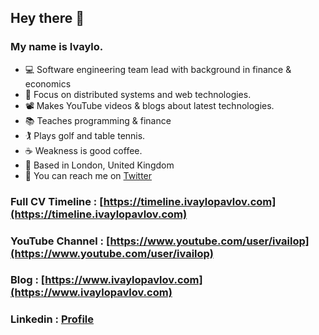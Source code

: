 ## Hey there 👋

### My name is Ivaylo. 

- 💻 Software engineering team lead with background in finance & economics
- 📡 Focus on distributed systems and web technologies. 
- 📽 Makes YouTube videos & blogs about latest technologies. 
- 📚 Teaches programming & finance 
- 🏌️‍ Plays golf and table tennis. 
- ☕ Weakness is good coffee. 
- 📍 Based in London, United Kingdom
- 💬 You can reach me on [Twitter](https://twitter.com/ivailop)

### Full CV Timeline : [https://timeline.ivaylopavlov.com](https://timeline.ivaylopavlov.com)

### YouTube Channel : [https://www.youtube.com/user/ivailop](https://www.youtube.com/user/ivailop)

### Blog : [https://www.ivaylopavlov.com](https://www.ivaylopavlov.com)

### Linkedin : [Profile](https://www.linkedin.com/in/ivaylo-pavlov-cfa-frm-imc-cfte-86699734/)


<!--
**ivailop7/ivailop7** is a ✨ _special_ ✨ repository because its `README.md` (this file) appears on your GitHub profile.

Here are some ideas to get you started:

- 🔭 I’m currently working on ...
- 🌱 I’m currently learning ...
- 👯 I’m looking to collaborate on ...
- 🤔 I’m looking for help with ...
- 💬 Ask me about ...
- 📫 How to reach me: ...
- 😄 Pronouns: ...
- ⚡ Fun fact: ...
-->

